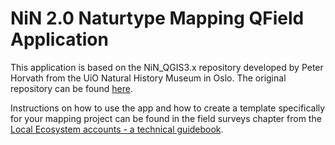 ﻿
# NiN 2.0 Naturtype Mapping QField Application

This application is based on the NiN_QGIS3.x repository developed by Peter Horvath from the UiO Natural History Museum in Oslo. The original repository can be found [here](https://github.com/geco-nhm/NiN_QGIS_3.x).

Instructions on how to use the app and how to create a template specifically for your mapping project can be found in the field surveys chapter from the [Local Ecosystem accounts - a technical guidebook](https://ninanor.github.io/EAguide/data-collection/field-surveys/field-surveys.html).
